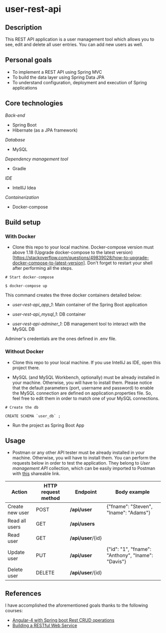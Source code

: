 # user-rest-api

## Description

This REST API application is a user management tool which allows you to see, edit and delete all user entries. You can add new users as well.

## Personal goals

- To implement a REST API using Spring MVC
- To build the data layer using Spring Data JPA
- To understand configuration, deployment and execution of Spring applications

## Core technologies

*Back-end*
- Spring Boot
- Hibernate (as a JPA framework)

*Database*
- MySQL

*Dependency management tool*
- Gradle

*IDE*
- IntellIJ Idea

*Containerization*
- Docker-compose

## Build setup

### With Docker

- Clone this repo to your local machine. Docker-compose version must above 1.18 (Upgrade docker-compose to the latest version)[https://stackoverflow.com/questions/49839028/how-to-upgrade-docker-compose-to-latest-version]. Don't forget to restart your shell after performing all the steps.
```
# Start docker-compose

$ docker-compose up
```

This command creates the three docker containers detailed below:

- _user-rest-api_app_1_: Main container of the Spring Boot application

- _user-rest-api_mysql_1_: DB container

- _user-rest-api-adminer_1_: DB management tool to interact with the MySQL DB

Adminer's credentials are the ones defined in .env file.

### Without Docker

- Clone this repo to your local machine. If you use IntelliJ as IDE, open this project there.

- MySQL (and MySQL Workbench, optionally) must be already installed in your machine. Otherwise, you will have to install them. Please notice that the default parameters (port, username and password) to enable the MySQL connection are defined on application.properties file. So, feel free to edit them in order to match one of your MySQL connections.

```
# Create the db

CREATE SCHEMA `user_db` ;
```

- Run the project as Spring Boot App

## Usage

- Postman or any other API tester must be already installed in your machine. Otherwise, you will have to install them. You can perform the requests below in order to test the application. They belong to *User management API* collection, which can be easily imported to Postman with [this](https://www.getpostman.com/collections/f4b461a677e6d06ae204) shareable link. 

| Action | HTTP request method | Endpoint | Body example |
| ------------- | ------------- | ------------- | ------------- |
| Create new user | POST  | **/api/user** | {"fname": "Steven", "lname": "Adams"} |
| Read all users | GET  | **/api/users** | |
| Read user | GET  | **/api/user**/{id} | |
| Update user | PUT  | **/api/user** | {"id": "1", "fname": "Anthony", "lname": "Davis"}|
| Delete user | DELETE  | **/api/user**/{id} | |


## References

I have accomplished the aforementioned goals thanks to the following courses:

- [Angular-4 with Spring boot Rest CRUD operations](https://www.youtube.com/watch?v=ioYJx-rNNoI&list=PLF0fAweo0Kogzy5I6LxEaIlJAxVORXZm-&index=1)
- [Building a RESTful Web Service](https://spring.io/guides/gs/rest-service/)


